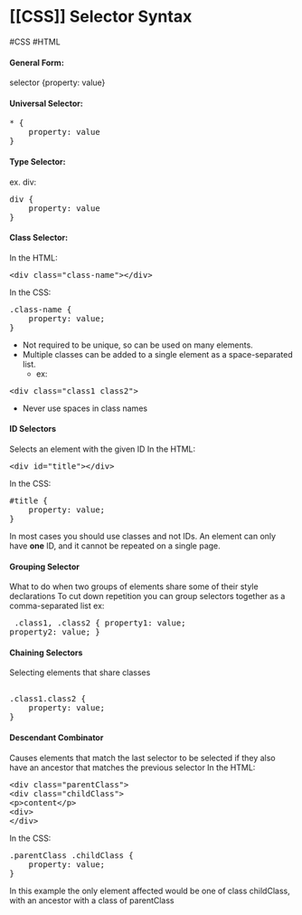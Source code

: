 # [[CSS]] Selector Syntax
#CSS #HTML

#### General Form:
selector {property: value}

#### Universal Selector:
<pre>
* {
	property: value
}
</pre>

#### Type Selector:
ex. div: 
<pre>
div {
	property: value
}
</pre>

#### Class Selector:
In the HTML: 
<pre>
&lt;div class="class-name"&gt;&lt;/div&gt;
</pre>
In the CSS: 
<pre>
.class-name {
	property: value;
}
</pre>
- Not required to be unique, so can be used on many elements.
- Multiple classes can be added to a single element as a space-separated list.
	- ex: 
<pre>
&lt;div class="class1 class2"&gt;
</pre>
- Never use spaces in class names

#### ID Selectors
Selects an element with the given ID
In the HTML: 
<pre>
&lt;div id="title"&gt;&lt;/div&gt;
</pre>
In the CSS: 
<pre>
#title {
	property: value;
}
</pre>
In most cases you should use classes and not IDs.
An element can only have **one** ID, and it cannot be repeated on a single page.

#### Grouping Selector
What to do when two groups of elements share some of their style declarations
To cut down repetition you can group selectors together as a comma-separated list
ex:<pre> .class1, .class2 {
	property1: value; 
	property2: value;
}</pre>

#### Chaining Selectors
Selecting elements that share classes
<pre> 
.class1.class2 {
	property: value;
}
</pre>

#### Descendant Combinator
Causes elements that match the last selector to be selected if they also have an ancestor that matches the previous selector
In the HTML:
<pre>&lt;div class="parentClass"&gt;
&lt;div class="childClass"&gt;
&lt;p>content&lt;/p&gt;
&lt;div&gt;
&lt;/div&gt;</pre>
In the CSS:
<pre>
.parentClass .childClass {
	property: value;
}
</pre>
In this example the only element affected would be one of class childClass, with an ancestor with a class of parentClass